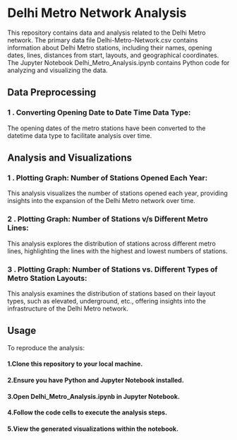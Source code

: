 # Delhi Metro Network Analysis
This repository contains data and analysis related to the Delhi Metro network. The primary data file Delhi-Metro-Network.csv contains information about Delhi Metro stations, including their names, opening dates, lines, distances from start, layouts, and geographical coordinates. The Jupyter Notebook Delhi_Metro_Analysis.ipynb contains Python code for analyzing and visualizing the data.

## Data Preprocessing
### 1 . Converting Opening Date to Date Time Data Type:
  The opening dates of the metro stations have been converted to the datetime data type to facilitate analysis over time.
## Analysis and Visualizations
### 1 . Plotting Graph: Number of Stations Opened Each Year:

This analysis visualizes the number of stations opened each year, providing insights into the expansion of the Delhi Metro network over time.
### 2 . Plotting Graph: Number of Stations v/s Different Metro Lines:

This analysis explores the distribution of stations across different metro lines, highlighting the lines with the highest and lowest numbers of stations.
### 3 . Plotting Graph: Number of Stations vs. Different Types of Metro Station Layouts:

This analysis examines the distribution of stations based on their layout types, such as elevated, underground, etc., offering insights into the infrastructure of the Delhi Metro network.
## Usage
To reproduce the analysis:

#### 1.Clone this repository to your local machine.
#### 2.Ensure you have Python and Jupyter Notebook installed.
#### 3.Open Delhi_Metro_Analysis.ipynb in Jupyter Notebook.
#### 4.Follow the code cells to execute the analysis steps.
#### 5.View the generated visualizations within the notebook.

